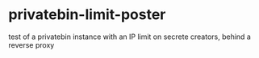 # privatebin-limit-poster
test of a privatebin instance with an IP limit on secrete creators, behind a reverse proxy

